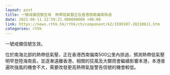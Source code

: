 ```yaml
---
layout: post
title: 一號戒備信號生效　熱帶低氣壓正在香港西南偏南掠過
date: 2021-06-11 22:59:21.000000000 +08:00
link: https://news.rthk.hk/rthk/ch/component/k2/1595507-20210611.htm
categories: rthk
---
```


一號戒備信號生效。

位於南海北部的熱帶低氣壓，正在香港西南偏南500公里內掠過，預測熱帶低氣壓明早登陸海南島，並逐漸遠離香港，相關的狂風及大驟雨會繼續影響本港，本港普遍吹強風的機會不大，需要改發更高熱帶氣旋警告信號的機會較低。
